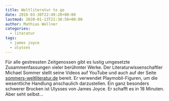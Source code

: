 ```yaml
---
title: Weltliteratur to go
date: 2016-03-30T22:49:20+00:00
lastmod: 2020-01-13T21:38:50+00:00
author: Mathias Wellner
categories:
  - literatur
tags:
  - james joyce
  - ulysses
---
```

Für alle gestressten Zeitgenossen gibt es lustig umgesetzte Zusammenfassungen vieler berühmter Werke. Der Literaturwissenschaftler Michael Sommer stellt seine Videos auf YouTube und auch auf der Seite <a href="http://sommers-weltliteratur.de/" title="Sommers Weltliteratur" target="_blank">sommers-weltliteratur.de</a> bereit. Er verwendet Playmobil-Figuren, um die wesentliche Handlung anschaulich darzustellen. Ein ganz besonders schwerer Brocken ist Ulysses von James Joyce. Er schafft es in 18 Minuten. Aber seht selbst&#8230;